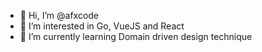 - 👋 Hi, I’m @afxcode
- 👀 I’m interested in Go, VueJS and React
- 🌱 I’m currently learning Domain driven design technique

<!---
afxcode/afxcode is a ✨ special ✨ repository because its `README.md` (this file) appears on your GitHub profile.
You can click the Preview link to take a look at your changes.
--->
